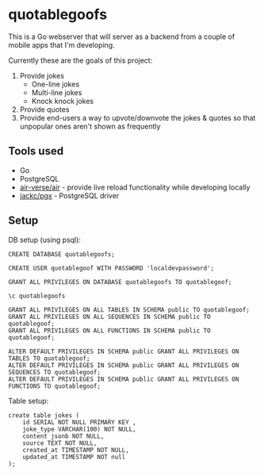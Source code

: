 # quotablegoofs

This is a Go webserver that will server as a backend from a couple of mobile apps that I'm developing.

Currently these are the goals of this project:
1. Provide jokes
    - One-line jokes
    - Multi-line jokes
    - Knock knock jokes
2. Provide quotes
3. Provide end-users a way to upvote/downvote the jokes & quotes so that unpopular ones aren't shown as frequently

## Tools used
- Go
- PostgreSQL
- [air-verse/air](https://github.com/air-verse/air) - provide live reload functionality while developing locally
- [jackc/pgx](https://github.com/jackc/pgx) - PostgreSQL driver

## Setup

DB setup (using psql):

```postgresql
CREATE DATABASE quotablegoofs;

CREATE USER quotablegoof WITH PASSWORD 'localdevpassword';

GRANT ALL PRIVILEGES ON DATABASE quotablegoofs TO quotablegoof;

\c quotablegoofs

GRANT ALL PRIVILEGES ON ALL TABLES IN SCHEMA public TO quotablegoof;
GRANT ALL PRIVILEGES ON ALL SEQUENCES IN SCHEMA public TO quotablegoof;
GRANT ALL PRIVILEGES ON ALL FUNCTIONS IN SCHEMA public TO quotablegoof;

ALTER DEFAULT PRIVILEGES IN SCHEMA public GRANT ALL PRIVILEGES ON TABLES TO quotablegoof;
ALTER DEFAULT PRIVILEGES IN SCHEMA public GRANT ALL PRIVILEGES ON SEQUENCES TO quotablegoof;
ALTER DEFAULT PRIVILEGES IN SCHEMA public GRANT ALL PRIVILEGES ON FUNCTIONS TO quotablegoof;
```

Table setup:
```postgresql
create table jokes (
	id SERIAL NOT NULL PRIMARY KEY ,
	joke_type VARCHAR(100) NOT NULL,
	content jsonb NOT NULL,
	source TEXT NOT NULL,
	created_at TIMESTAMP NOT NULL,
	updated_at TIMESTAMP NOT null
);
```